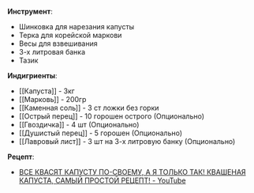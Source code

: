 

**Инструмент**: 
* Шинковка для нарезания капусты
* Терка для корейской маркови
* Весы для взвешивания
* 3-х литровая банка
* Тазик

**Индигриенты**:
* [[Капуста]] - 3кг
* [[Марковь]] - 200гр
* [[Каменная соль]] - 3 ст ложки  без горки
* [[Острый перец]] - 10 горошен острого (Опционально)
* [[Гвоздичка]] - 4 шт (Опционально)
* [[Душистый перец]]  - 5 горошен (Опционально)
* [[Лавровый лист]] - 3 шт на 3-х литровую банку (Опционально) 

**Рецепт**:
* [ВСЕ КВАСЯТ КАПУСТУ ПО-СВОЕМУ, А Я ТОЛЬКО ТАК! КВАШЕНАЯ КАПУСТА, САМЫЙ ПРОСТОЙ РЕЦЕПТ! - YouTube](https://www.youtube.com/watch?v=OYnzDYP5diU)


